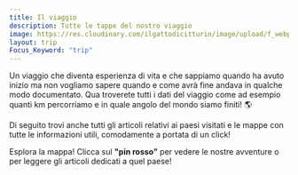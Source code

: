 ```yaml
---
title: Il viaggio
description: Tutte le tappe del nostro viaggio
image: https://res.cloudinary.com/ilgattodicitturin/image/upload/f_webp,q_auto:good,w_800,c_scale,dpr_auto/v1701795049/asset/trip_wlwlcy.jpg
layout: trip
Focus_Keyword: "trip"
---
```

<!-- https://www.mapchart.net/world.html -->
Un viaggio che diventa esperienza di vita e che sappiamo quando ha avuto inizio ma non vogliamo sapere quando e come avrà fine andava in qualche modo documentato. Qua troverete tutti i dati del viaggio come ad esempio quanti km percorriamo e in quale angolo del mondo siamo finiti! 🌎

Di seguito trovi anche tutti gli articoli relativi ai paesi visitati e le mappe con tutte le informazioni utili, comodamente a portata di un click!

<!-- section break -->

Esplora la mappa! Clicca sul **"pin rosso"** per vedere le nostre avventure o per leggere gli articoli dedicati a quel paese!